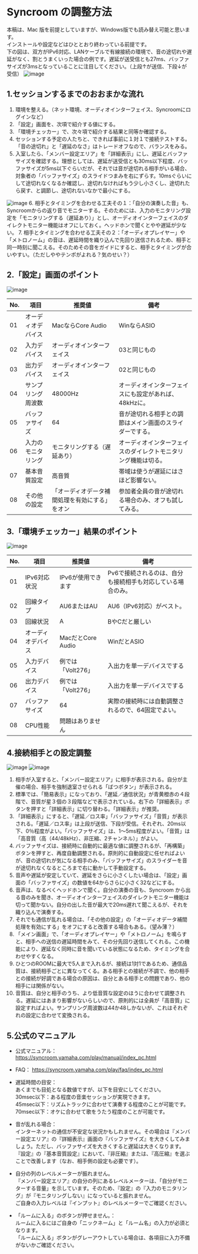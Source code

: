 # Syncroom の調整方法
本稿は、Mac 版を前提としていますが、Windows版でも読み替え可能と思います。  
インストールや設定などはひととおり終わっている前提です。  
下の図は、双方がIPv6対応、LANケーブルで有線接続の環境で、音の途切れや遅延がなく、割とうまくいった場合の例です。遅延が送受信とも27ms、バッファサイズが3msとなっていることに注目してください。（上段↑が送信、下段↓が受信）
<img src="images/00Main.png" alt="image">
  
## 1.セッションするまでのおおまかな流れ
1. 環境を整える。（ネット環境、オーディオインターフェイス、Syncroomにログインなど）  
2. 「設定」画面を、次項で紹介する値にする。
3. 「環境チェッカー」で、次々項で紹介する結果と同等か確認する。
4. セッションする予定の人たちと、できれば事前に１対１で接続テストする。「音の途切れ」と「遅延のなさ」はトレードオフなので、バランスをみる。
5. 入室したら、「メンバー設定エリア」を「詳細表示」にし、遅延とバッファサイズを確認する。理想としては、遅延が送受信とも30ms以下程度、バッファサイズが5ms以下ぐらいだが、それでは音が途切れる相手がいる場合、対象者の「バッファサイズ」のスライドつまみを右にずらす。10msぐらいにして途切れなくなるか確認し、途切れなければもう少し小さくし、途切れたら戻す、と調節し、途切れないなかで最小にする。  
<img src="images/01BufferSizeSlider.png" alt="image">
6. 相手とタイミングを合わせる工夫その１：「自分の演奏した音」も、Syncroomからの返り音でモニターする。そのためには、入力のモニタリング設定を「モニタリングする（遅延あり）」とし、オーディオインターフェイスのダイレクトモニター機能はオフにしておく。ヘッドホンで聞くとやや遅延が少ない。
7. 相手とタイミングを合わせる工夫その２：「オーディオプレイヤー」や「メトロノーム」の音は、遅延時間を織り込んで先回り送信されるため、相手と同一時刻に聞こえる。そのためその音をガイドにすると、相手とタイミングが合いやすい。（ただしややテンポがよれる？気のせい？）
  
## 2.「設定」画面のポイント
<img src="images/02Settei.png" alt="image">
  
|No.|項目|推奨値|備考|
|---|---|---|---|
|01|オーディオデバイス|MacならCore Audio|WinならASIO|
|02|入力デバイス|オーディオインターフェイス|03と同じもの|
|03|出力デバイス|オーディオインターフェイス|02と同じもの|
|04|サンプリング周波数|48000Hz|オーディオインターフェイスにも設定があれば、48kHzに。|
|05|バッファサイズ|64|音が途切れる相手との調節はメイン画面のスライダーでする。|
|06|入力のモニタリング|モニタリングする（遅延あり）|オーディオインターフェイスのダイレクトモニタリング機能は切る。|
|07|基本音質設定|高音質|帯域は使うが遅延にはさほど影響ない。|
|08|その他の設定|「オーディオデータ補間処理を有効にする」をオン|参加者全員の音が途切れる場合のみ、オフも試してみる。|
  
## 3.「環境チェッカー」結果のポイント
<img src="images/03EnvCheckerAU6.png" alt="image">  

|No.|項目|推奨値|備考|
|---|---|---|---|
|01|IPv6対応状況|IPv6が使用できます|Pv6で接続されるのは、自分も接続相手も対応している場合のみ。|  
|02|回線タイプ|AU6またはAU|AU6（IPv6対応）がベスト。|
|03|回線状況|A|BやCだと厳しい|
|04|オーディオデバイス|MacだとCore Audio|WinだとASIO|
|05|入力デバイス|例では「Volt276」|入出力を単一デバイスでする|
|06|出力デバイス|例では「Volt276」|入出力を単一デバイスでする|
|07|バッファサイズ|64|実際の接続時には自動調整されるので、64固定でよい。|
|08|CPU性能|問題はありません||
  
  
## 4.接続相手との設定調整
<img src="images/Main01.png" alt="image">  
<img src="images/Main02.png" alt="image">  

1. 相手が入室すると、「メンバー設定エリア」に相手が表示される。自分が主催の場合、相手を強制退室させられる「ばつボタン」が表示される。
2. 標準では、「簡易表示」になっており、「遅延／通信状況」が青黄橙赤の４段階で、音質が星３個の３段階などで表示されている。右下の「詳細表示」ボタンを押すと「詳細表示」に切り替わる。「詳細表示」が推奨。
3. 「詳細表示」にすると、「遅延／ロス率」「バッファサイズ」「音質」が表示される。「遅延／ロス率」は上段が送信、下段が受信。それぞれ、20ms以下、0％程度がよい。「バッファサイズ」は、1～5ms程度がよい。「音質」は「高音質（高（44/48kHz）、非圧縮、2チャンネル）」がよい。
4. バッファサイズは、接続時に自動的に最適な値に調整されるが、「再構築」ボタンを押すと、再度自動調整される。原則的に自動設定に任せればよいが、音の途切れが気になる相手のみ、「バッファサイズ」のスライダーを音が途切れなくなるところまで右に動かして手動設定する。
5. 音声や遅延が安定していて、遅延をさらに小さくしたい場合は、「設定」画面の「バッファサイズ」の数値を64からさらに小さく32などにする。
6. 音声は、なるべくヘッドホンで聞く。自分の演奏の音も、Syncroom から出る音のみを聞き、オーディオインターフェイスのダイレクトモニター機能は切って聞かない。自分の出した音が最大で20ms遅れて聞こえるが、それを織り込んで演奏する。
7.  それでも通信が乱れる場合は、「その他の設定」の「オーディオデータ補間処理を有効にする」をオフにすると改善する場合もある。（望み薄？）
8.  「メイン画面」で、「オーディオプレイヤー」や「メトロノーム」を鳴らすと、相手への送信の遅延時間をみて、その分先回り送信してくれる。この機能により、遅延なく同時に音を聞いている状態になるため、タイミングを合わせやすくなる。
9.  ひとつのROOMに最大で5人まで入れるが、接続は1対1であるため、通信品質は、接続相手ごとに異なってくる。ある相手との接続が不調で、他の相手との接続が好調である場合の原因は、自分とある相手との問題であり、他の相手には関係がない。
10. 音質は、自分と相手のうち、より低音質な設定のほうに合わせて調整される。遅延にはあまり影響がないらしいので、原則的には全員が「高音質」に設定すればよい。サンプリング周波数は44か48しかないが、これはそれぞれの設定に合わせて変換される。
  

## 5.公式のマニュアル
- 公式マニュアル：
https://syncroom.yamaha.com/play/manual/index_pc.html
  
- FAQ：
https://syncroom.yamaha.com/play/faq/index_pc.html
  
- 遅延時間の目安：  
あくまでも目処となる数値ですが、以下を目安にしてください。  
30msec以下：ある程度の音楽セッションが実現できます。  
45msec以下：リズムトラックに合わせて演奏する程度のことが可能です。  
70msec以下：オケに合わせて歌をうたう程度のことが可能です。  
  
- 音が乱れる場合：  
インターネットの通信が不安定な状況かもしれません。その場合は『メンバー設定エリア』の『詳細表示』画面の『バッファサイズ』を大きくしてみましょう。ただし、バッファサイズを大きくすると遅延は大きくなります。  
『設定』の『基本音質設定』において、『非圧縮』または、『高圧縮』を選ぶことで改善します（なお、相手側の設定も必要です）。  
  
- 自分の列のレベルメーターが振れません。  
『メンバー設定エリア』の自分の列にあるレベルメーターは、「自分がモニターする音量」を示しています。そのため、『設定』の『入力のモニタリング』が『モニタリングしない』になっていると振れません。  
ご自身の入力レベルは『インプット』のレベルメーターでご確認ください。  
  
- 「ルームに入る」のボタンが押せません。：  
ルームに入るにはご自身の「ニックネーム」と「ルーム名」の入力が必須となります。  
「ルームに入る」ボタンがグレーアウトしている場合は、各項目に入力不備がないかご確認ください。  
